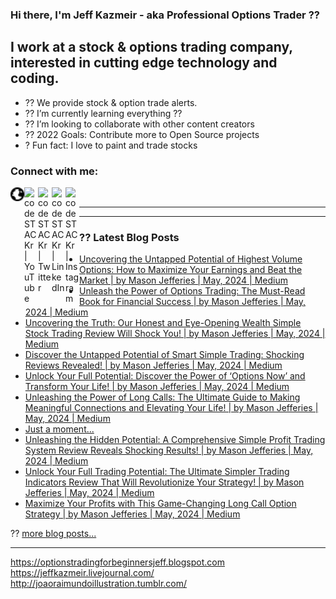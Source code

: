 

<!--
**jeffkazmeir/jeffkazmeir** is a ✨ _special_ ✨ repository because its `README.md` (this file) appears on your GitHub profile.

Here are some ideas to get you started:

- 🔭 I’m currently working on ...
- 🌱 I’m currently learning ...
- 👯 I’m looking to collaborate on ...
- 🤔 I’m looking for help with ...
- 💬 Ask me about ...
- 📫 How to reach me: ...
- 😄 Pronouns: ...
- ⚡ Fun fact: ...
-->
### Hi there, I'm Jeff Kazmeir - aka Professional Options Trader ??
## I work at a stock & options trading company, interested in cutting edge technology and coding.

- ?? We provide stock & option trade alerts.
- ?? I’m currently learning everything ??
- ?? I’m looking to collaborate with other content creators
- ?? 2022 Goals: Contribute more to Open Source projects
- ? Fun fact: I love to paint and trade stocks


### Connect with me:

[<img align="left" alt="codeSTACKr.com" width="22px" src="https://raw.githubusercontent.com/iconic/open-iconic/master/svg/globe.svg" />][website]
[<img align="left" alt="codeSTACKr | YouTube" width="22px" src="https://cdn.jsdelivr.net/npm/simple-icons@v3/icons/youtube.svg" />][youtube]
[<img align="left" alt="codeSTACKr | Twitter" width="22px" src="https://cdn.jsdelivr.net/npm/simple-icons@v3/icons/twitter.svg" />][twitter]
[<img align="left" alt="codeSTACKr | LinkedIn" width="22px" src="https://cdn.jsdelivr.net/npm/simple-icons@v3/icons/linkedin.svg" />][linkedin]
[<img align="left" alt="codeSTACKr | Instagram" width="22px" src="https://cdn.jsdelivr.net/npm/simple-icons@v3/icons/instagram.svg" />][instagram]

<br />

---

---

### ?? Latest Blog Posts

<!-- BLOG-POST-LIST:START -->
- [Uncovering the Untapped Potential of Highest Volume Options: How to Maximize Your Earnings and Beat the Market | by Mason Jefferies | May, 2024 | Medium](https://tradingoptionsforbeginners.medium.com/uncovering-the-untapped-potential-of-highest-volume-options-how-to-maximize-your-earnings-and-beat-47887efb3d69?source=ifttt--------------3)
- [Unleash the Power of Options Trading: The Must-Read Book for Financial Success | by Mason Jefferies | May, 2024 | Medium](https://tradingoptionsforbeginners.medium.com/unleash-the-power-of-options-trading-the-must-read-book-for-financial-success-303a7728e206?source=ifttt--------------3)
- [Uncovering the Truth: Our Honest and Eye-Opening Wealth Simple Stock Trading Review Will Shock You! | by Mason Jefferies | May, 2024 | Medium](https://tradingoptionsforbeginners.medium.com/uncovering-the-truth-our-honest-and-eye-opening-wealth-simple-stock-trading-review-will-shock-you-cf480c065e1f?source=ifttt--------------3)
- [Discover the Untapped Potential of Smart Simple Trading: Shocking Reviews Revealed! | by Mason Jefferies | May, 2024 | Medium](https://tradingoptionsforbeginners.medium.com/discover-the-untapped-potential-of-smart-simple-trading-shocking-reviews-revealed-6d38d9b3d184?source=ifttt--------------3)
- [Unlock Your Full Potential: Discover the Power of ‘Options Now’ and Transform Your Life! | by Mason Jefferies | May, 2024 | Medium](https://tradingoptionsforbeginners.medium.com/unlock-your-full-potential-discover-the-power-of-options-now-and-transform-your-life-592220767a88?source=ifttt--------------3)
- [Unleashing the Power of Long Calls: The Ultimate Guide to Making Meaningful Connections and Elevating Your Life! | by Mason Jefferies | May, 2024 | Medium](https://tradingoptionsforbeginners.medium.com/unleashing-the-power-of-long-calls-the-ultimate-guide-to-making-meaningful-connections-and-c3d65fee0ce0?source=ifttt--------------3)
- [Just a moment...](https://medium.com/@tradingoptionsforbeginners/discover-the-secret-behind-option-alpha-signals-unlocking-profitable-trades-every-time-721198e10b4a?source=ifttt--------------3)
- [Unleashing the Hidden Potential: A Comprehensive Simple Profit Trading System Review Reveals Shocking Results! | by Mason Jefferies | May, 2024 | Medium](https://tradingoptionsforbeginners.medium.com/unleashing-the-hidden-potential-a-comprehensive-simple-profit-trading-system-review-reveals-596e091fdb3a?source=ifttt--------------3)
- [Unlock Your Full Trading Potential: The Ultimate Simpler Trading Indicators Review That Will Revolutionize Your Strategy! | by Mason Jefferies | May, 2024 | Medium](https://tradingoptionsforbeginners.medium.com/unlock-your-full-trading-potential-the-ultimate-simpler-trading-indicators-review-that-will-c146ba04a0ef?source=ifttt--------------3)
- [Maximize Your Profits with This Game-Changing Long Call Option Strategy | by Mason Jefferies | May, 2024 | Medium](https://tradingoptionsforbeginners.medium.com/maximize-your-profits-with-this-game-changing-long-call-option-strategy-18889f1b0b00?source=ifttt--------------3)
<!-- BLOG-POST-LIST:END -->

?? [more blog posts...](https://theministerofcapitalism.com/blog/)

---


[website]: https://kingtradingsystems.com/blog/
[twitter]: https://twitter.com/optionstradejef
[youtube]: https://www.youtube.com/channel/UCEo82TuA0YdbXyO2oPecIHQ
[instagram]: https://tradingoptionsforbeginners.medium.com
[linkedin]: https://ca.linkedin.com/in/theministerofcapitalism
 https://optionstradingforbeginnersjeff.blogspot.com
 https://jeffkazmeir.livejournal.com/
 http://joaoraimundoillustration.tumblr.com/



